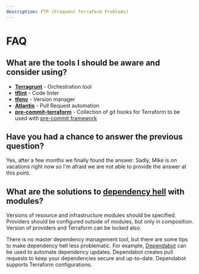 ```yaml
---
description: FTP (Frequent Terraform Problems)
---
```


# FAQ

## What are the tools I should be aware and consider using?

 - **[Terragrunt](https://terragrunt.gruntwork.io/)** - Orchestration tool
 - **[tflint](https://github.com/terraform-linters/tflint)** - Code linter
 - **[tfenv](https://github.com/tfutils/tfenv)** - Version manager
 - **[Atlantis](https://www.runatlantis.io/)** - Pull Request automation 
 - **[pre-commit-terraform](https://github.com/antonbabenko/pre-commit-terraform)** - Collection of git hooks for Terraform to be used with [pre-commit framework](https://pre-commit.com/)

## Have you had a chance to answer the previous question?

Yes, after a few months we finally found the answer. Sadly, Mike is on vacations right now so I'm afraid we are not able to provide the answer at this point.

## What are the solutions to [dependency hell](https://en.wikipedia.org/wiki/Dependency_hell) with modules?

Versions of resource and infrastructure modules should be specified. Providers should be configured outside of modules, but only in composition. Version of providers and Terraform can be locked also.

There is no master dependency management tool, but there are some tips to make dependency hell less problematic. For example, [Dependabot](https://dependabot.com/) can be used to automate dependency updates. Dependabot creates pull requests to keep your dependencies secure and up-to-date. Dependabot supports Terraform configurations.

